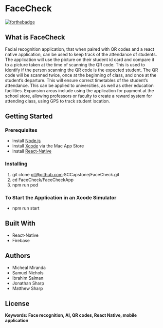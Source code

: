 # FaceCheck
[![forthebadge](https://forthebadge.com/images/badges/60-percent-of-the-time-works-every-time.svg)](https://forthebadge.com)

## What is FaceCheck
Facial recognition application, that when paired with QR codes and a react native application, can be used to keep track of the attendance of students. The application will use the picture on their student id card and compare it to a picture taken at the time of scanning the QR code. This is used to identify if the person scanning the QR code is the expected student. The QR code will be scanned twice, once at the beginning of class, and once at the student’s departure. This will ensure correct timetables of the student’s attendance. This can be applied to universities, as well as other education facilities. Expansion areas include using the application for payment at the school store, allowing professors or faculty to create a reward system for attending class, using GPS to track student location.

## Getting Started

### Prerequisites
- Install [Node.js](https://nodejs.org/en/download/)
- Install [Xcode](https://apps.apple.com/us/app/xcode/id497799835?mt=12) via the Mac App Store
- Install [React-Native](https://facebook.github.io/react-native/docs/getting-started)


### Installing
1. git clone git@github.com:SCCapstone/FaceCheck.git
2. cd FaceCheck/FaceCheckApp
3. npm run pod

### To Start the Application in an Xcode Simulator
- npm run start

## Built With
- React-Native
- Firebase

## Authors
- Micheal Miranda
- Samuel Nichols
- Ibrahim Salman
- Jonathan Sharp
- Matthew Sharp

## License

**Keywords: Face recognition, AI, QR codes, React Native, mobile application**
